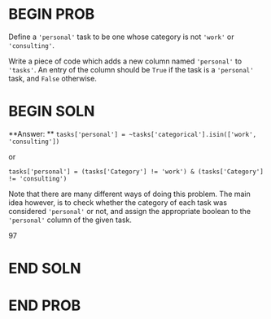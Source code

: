 # BEGIN PROB

Define a `'personal'` task to be one whose category is not `'work'` or `'consulting'`.

Write a piece of code which adds a new column named `'personal'` to `'tasks'`. An entry of the column should be `True` if the task is a `'personal'` task, and `False` otherwise.

# BEGIN SOLN
**Answer: ** `tasks['personal'] = ~tasks['categorical'].isin(['work', 'consulting'])`

or

`tasks['personal'] = (tasks['Category'] != 'work') & (tasks['Category'] != 'consulting')`

Note that there are many different ways of doing this problem. The main idea however, is to check whether the category of each task was considered `'personal'` or not, and assign the appropriate boolean to the `'personal'` column of the given task.

<average>97</average>

# END SOLN

# END PROB